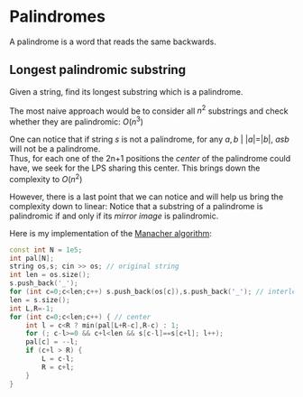 # Palindromes
A palindrome is a word that reads the same backwards.

## Longest palindromic substring
Given a string, find its longest substring which is a palindrome.  

The most naive approach would be to consider all $n^2$ substrings
and check whether they are palindromic: $O(n^3)$  

One can notice that if string $s$ is not a palindrome,
for any $a,b \ | \ |a|=|b|, \ asb$ will not be a palindrome.  
Thus, for each one of the 2n+1 positions the _center_ of the palindrome
could have, we seek for the LPS sharing this center.
This brings down the complexity to $O(n^2)$

However, there is a last point that we can notice and will help us
bring the complexity down to linear:
Notice that a substring of a palindrome is palindromic if and only if its
_mirror image_ is palindromic.

Here is my implementation of the
[Manacher algorithm](https://en.wikipedia.org/wiki/Longest_palindromic_substring):

```cpp
const int N = 1e5;
int pal[N];
string os,s; cin >> os; // original string
int len = os.size();
s.push_back('_');
for (int c=0;c<len;c++) s.push_back(os[c]),s.push_back('_'); // interleaving
len = s.size();
int L,R=-1;
for (int c=0;c<len;c++) { // center
    int l = c<R ? min(pal[L+R-c],R-c) : 1;
    for (; c-l>=0 && c+l<len && s[c-l]==s[c+l]; l++);
    pal[c] = --l;
    if (c+l > R) {
        L = c-l;
        R = c+l;
    }
}
```
